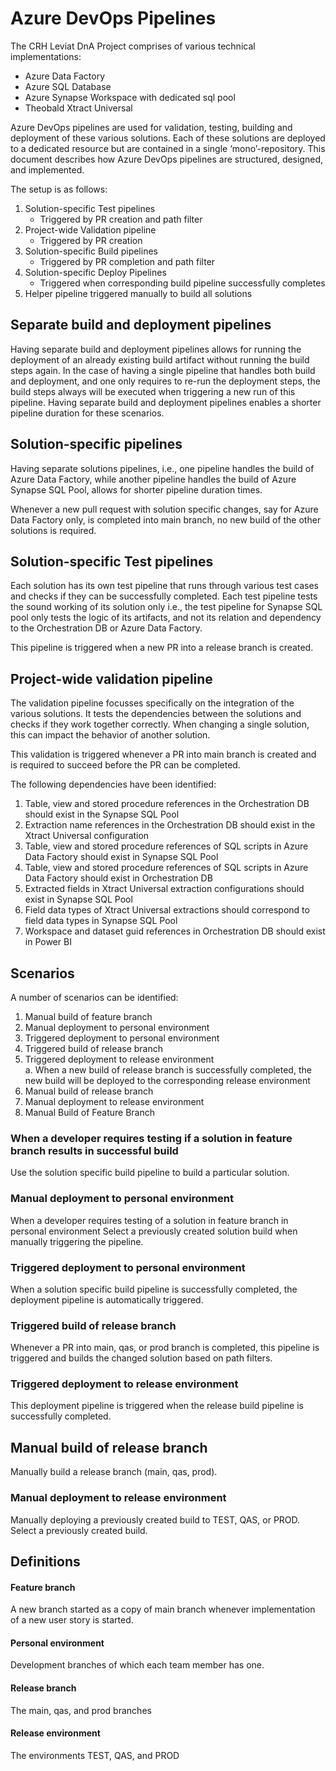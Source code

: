 # Azure DevOps Pipelines 

The CRH Leviat DnA Project comprises of various technical implementations: 

- Azure Data Factory 
- Azure SQL Database 
- Azure Synapse Workspace with dedicated sql pool 
- Theobald Xtract Universal 

Azure DevOps pipelines are used for validation, testing, building and deployment of these various solutions. Each of these solutions are deployed to a dedicated resource but are contained in a single ‘mono’-repository. This document describes how Azure DevOps pipelines are structured, designed, and implemented. 

The setup is as follows: 

1. Solution-specific Test pipelines 
    - Triggered by PR creation and path filter 
2. Project-wide Validation pipeline 
    - Triggered by PR creation 
3. Solution-specific Build pipelines 
    - Triggered by PR completion and path filter 
4. Solution-specific Deploy Pipelines 
    - Triggered when corresponding build pipeline successfully completes 
5. Helper pipeline triggered manually to build all solutions 

## Separate build and deployment pipelines 

Having separate build and deployment pipelines allows for running the deployment of an already existing build artifact without running the build steps again. In the case of having a single pipeline that handles both build and deployment, and one only requires to re-run the deployment steps, the build steps always will be executed when triggering a new run of this pipeline. Having separate build and deployment pipelines enables a shorter pipeline duration for these scenarios.   

## Solution-specific pipelines 

Having separate solutions pipelines, i.e., one pipeline handles the build of Azure Data Factory, while another pipeline handles the build of Azure Synapse SQL Pool, allows for shorter pipeline duration times.  

Whenever a new pull request with solution specific changes, say for Azure Data Factory only, is completed into main branch, no new build of the other solutions is required. 

## Solution-specific Test pipelines 

Each solution has its own test pipeline that runs through various test cases and checks if they can be successfully completed. Each test pipeline tests the sound working of its solution only i.e., the test pipeline for Synapse SQL pool only tests the logic of its artifacts, and not its relation and dependency to the Orchestration DB or Azure Data Factory.  

This pipeline is triggered when a new PR into a release branch is created.  

## Project-wide validation pipeline 

The validation pipeline focusses specifically on the integration of the various solutions. It tests the dependencies between the solutions and checks if they work together correctly. When changing a single solution, this can impact the behavior of another solution.  

This validation is triggered whenever a PR into main branch is created and is required to succeed before the PR can be completed.  

The following dependencies have been identified: 

1. Table, view and stored procedure references in the Orchestration DB should exist in the Synapse SQL Pool 
2. Extraction name references in the Orchestration DB should exist in the Xtract Universal configuration 
3. Table, view and stored procedure references of SQL scripts in Azure Data Factory should exist in Synapse SQL Pool 
4. Table, view and stored procedure references of SQL scripts in Azure Data Factory should exist in Orchestration DB 
5. Extracted fields in Xtract Universal extraction configurations should exist in Synapse SQL Pool 
6. Field data types of Xtract Universal extractions should correspond to field data types in Synapse SQL Pool 
7. Workspace and dataset guid references in Orchestration DB should exist in Power BI 

## Scenarios 

A number of scenarios can be identified: 
1. Manual build of feature branch 
2. Manual deployment to personal environment 
3. Triggered deployment to personal environment 
4. Triggered build of release branch 
5. Triggered deployment to release environment  
  a. When a new build of release branch is successfully completed, the new build will be deployed to the corresponding release environment 
6. Manual build of release branch 
7. Manual deployment to release environment 
8. Manual Build of Feature Branch 

### When a developer requires testing if a solution in feature branch results in successful build 

Use the solution specific build pipeline to build a particular solution. 

### Manual deployment to personal environment 

When a developer requires testing of a solution in feature branch in personal environment 
Select a previously created solution build when manually triggering the pipeline.  

### Triggered deployment to personal environment 

When a solution specific build pipeline is successfully completed, the deployment pipeline is automatically triggered.   

### Triggered build of release branch 

Whenever a PR into main, qas, or prod branch is completed, this pipeline is triggered and builds the changed solution based on path filters.  

### Triggered deployment to release environment 

This deployment pipeline is triggered when the release build pipeline is successfully completed. 

## Manual build of release branch 

Manually build a release branch (main, qas, prod). 

### Manual deployment to release environment 

Manually deploying a previously created build to TEST, QAS, or PROD. 
Select a previously created build. 

## Definitions 

#### Feature branch 

A new branch started as a copy of main branch whenever implementation of a new user story is started.  

#### Personal environment 

Development branches of which each team member has one. 

#### Release branch 

The main, qas, and prod branches 

#### Release environment 

The environments TEST, QAS, and PROD 
 